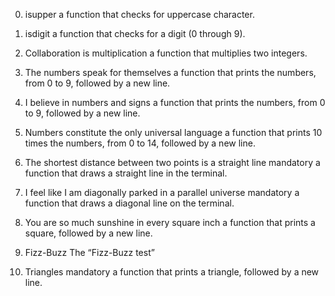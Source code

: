 0. isupper
a function that checks for uppercase character.

1. isdigit
a function that checks for a digit (0 through 9).

2. Collaboration is multiplication
 a function that multiplies two integers.

3. The numbers speak for themselves
 a function that prints the numbers, from 0 to 9, followed by a new line.

4. I believe in numbers and signs
a function that prints the numbers, from 0 to 9, followed by a new line.

5. Numbers constitute the only universal language
a function that prints 10 times the numbers, from 0 to 14, followed by a new line.

6. The shortest distance between two points is a straight line
mandatory
a function that draws a straight line in the terminal.

7. I feel like I am diagonally parked in a parallel universe
mandatory
a function that draws a diagonal line on the terminal.

8. You are so much sunshine in every square inch
a function that prints a square, followed by a new line.

9. Fizz-Buzz
The “Fizz-Buzz test”

10. Triangles
mandatory
 a function that prints a triangle, followed by a new line.
